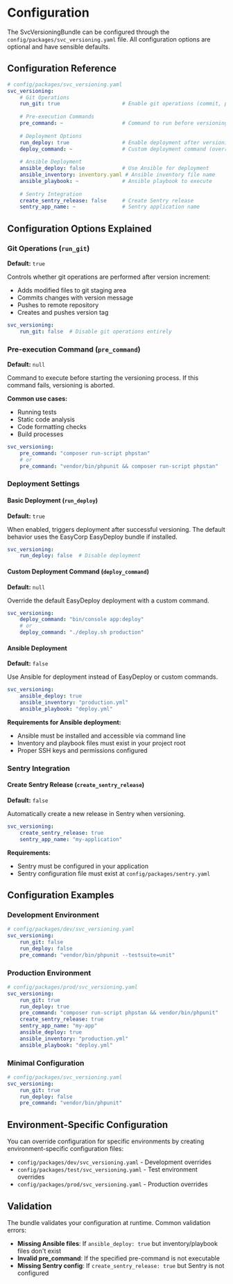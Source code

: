 # Configuration

The SvcVersioningBundle can be configured through the `config/packages/svc_versioning.yaml` file. All configuration options are optional and have sensible defaults.

## Configuration Reference

```yaml
# config/packages/svc_versioning.yaml
svc_versioning:
    # Git Operations
    run_git: true                    # Enable git operations (commit, push, tag)
    
    # Pre-execution Commands
    pre_command: ~                   # Command to run before versioning (e.g., tests, linting)
    
    # Deployment Options
    run_deploy: true                 # Enable deployment after versioning
    deploy_command: ~                # Custom deployment command (overrides EasyDeploy)
    
    # Ansible Deployment
    ansible_deploy: false            # Use Ansible for deployment
    ansible_inventory: inventory.yaml # Ansible inventory file name
    ansible_playbook: ~              # Ansible playbook to execute
    
    # Sentry Integration
    create_sentry_release: false     # Create Sentry release
    sentry_app_name: ~               # Sentry application name
```

## Configuration Options Explained

### Git Operations (`run_git`)

**Default:** `true`

Controls whether git operations are performed after version increment:
- Adds modified files to git staging area
- Commits changes with version message
- Pushes to remote repository
- Creates and pushes version tag

```yaml
svc_versioning:
    run_git: false  # Disable git operations entirely
```

### Pre-execution Command (`pre_command`)

**Default:** `null`

Command to execute before starting the versioning process. If this command fails, versioning is aborted.

**Common use cases:**
- Running tests
- Static code analysis
- Code formatting checks
- Build processes

```yaml
svc_versioning:
    pre_command: "composer run-script phpstan"
    # or
    pre_command: "vendor/bin/phpunit && composer run-script phpstan"
```

### Deployment Settings

#### Basic Deployment (`run_deploy`)

**Default:** `true`

When enabled, triggers deployment after successful versioning. The default behavior uses the EasyCorp EasyDeploy bundle if installed.

```yaml
svc_versioning:
    run_deploy: false  # Disable deployment
```

#### Custom Deployment Command (`deploy_command`)

**Default:** `null`

Override the default EasyDeploy deployment with a custom command.

```yaml
svc_versioning:
    deploy_command: "bin/console app:deploy"
    # or
    deploy_command: "./deploy.sh production"
```

#### Ansible Deployment

**Default:** `false`

Use Ansible for deployment instead of EasyDeploy or custom commands.

```yaml
svc_versioning:
    ansible_deploy: true
    ansible_inventory: "production.yml"
    ansible_playbook: "deploy.yml"
```

**Requirements for Ansible deployment:**
- Ansible must be installed and accessible via command line
- Inventory and playbook files must exist in your project root
- Proper SSH keys and permissions configured

### Sentry Integration

#### Create Sentry Release (`create_sentry_release`)

**Default:** `false`

Automatically create a new release in Sentry when versioning.

```yaml
svc_versioning:
    create_sentry_release: true
    sentry_app_name: "my-application"
```

**Requirements:**
- Sentry must be configured in your application
- Sentry configuration file must exist at `config/packages/sentry.yaml`

## Configuration Examples

### Development Environment
```yaml
# config/packages/dev/svc_versioning.yaml
svc_versioning:
    run_git: false
    run_deploy: false
    pre_command: "vendor/bin/phpunit --testsuite=unit"
```

### Production Environment
```yaml
# config/packages/prod/svc_versioning.yaml
svc_versioning:
    run_git: true
    run_deploy: true
    pre_command: "composer run-script phpstan && vendor/bin/phpunit"
    create_sentry_release: true
    sentry_app_name: "my-app"
    ansible_deploy: true
    ansible_inventory: "production.yml"
    ansible_playbook: "deploy.yml"
```

### Minimal Configuration
```yaml
# config/packages/svc_versioning.yaml
svc_versioning:
    run_git: true
    run_deploy: false
    pre_command: "vendor/bin/phpunit"
```

## Environment-Specific Configuration

You can override configuration for specific environments by creating environment-specific configuration files:

- `config/packages/dev/svc_versioning.yaml` - Development overrides
- `config/packages/test/svc_versioning.yaml` - Test environment overrides  
- `config/packages/prod/svc_versioning.yaml` - Production overrides

## Validation

The bundle validates your configuration at runtime. Common validation errors:

- **Missing Ansible files**: If `ansible_deploy: true` but inventory/playbook files don't exist
- **Invalid pre_command**: If the specified pre-command is not executable
- **Missing Sentry config**: If `create_sentry_release: true` but Sentry is not configured